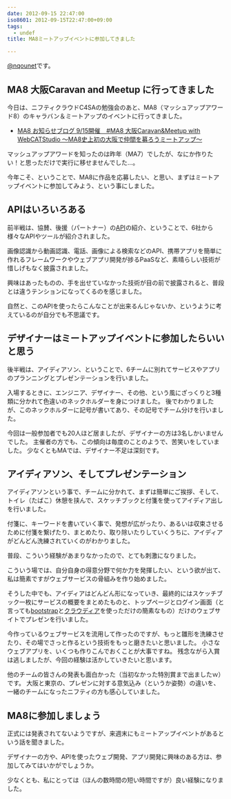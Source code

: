 ```yaml
---
date: 2012-09-15 22:47:00
iso8601: 2012-09-15T22:47:00+09:00
tags:
  - undef
title: MA8ミートアップイベントに参加してきました

---
```


<p><a href="https://twitter.com/nqounet">@nqounet</a>です。</p> <h2>MA8 大阪Caravan and Meetup に行ってきました</h2> <p>今日は、ニフティクラウドC4SAの勉強会のあと、MA8（マッシュアップアワード8）のキャラバン＆ミートアップのイベントに行ってきました。</p> <ul><li><a href="http://mashupawards.tumblr.com/post/30472650739/9-15-ma8-caravan-meetup-with-webcatstudio">MA8 お知らせブログ 9/15開催　#MA8 大阪Caravan&Meetup with WebCATStudio ～MA8史上初の大阪で仲間を募ろうミートアップ～</a></li></ul><p>マッシュアップアワードを知ったのは昨年（MA7）でしたが、なにか作りたい！と思っただけで実行に移せませんでした…。</p> <p>今年こそ、ということで、MA8に作品を応募したい、と思い、まずはミートアップイベントに参加してみよう、という事にしました。</p> <h2>APIはいろいろある</h2> <p>前半戦は、協賛、後援（パートナー）の<a href="http://ja.wikipedia.org/wiki/%E3%82%A2%E3%83%97%E3%83%AA%E3%82%B1%E3%83%BC%E3%82%B7%E3%83%A7%E3%83%B3%E3%83%97%E3%83%AD%E3%82%B0%E3%83%A9%E3%83%9F%E3%83%B3%E3%82%B0%E3%82%A4%E3%83%B3%E3%82%BF%E3%83%95%E3%82%A7%E3%83%BC%E3%82%B9">API</a>の紹介、ということで、6社から様々なAPIやツールが紹介されました。</p> <p>画像認識から動画認識、電話、画像による検索などのAPI、携帯アプリを簡単に作れるフレームワークやウェブアプリ開発が捗るPaaSなど、素晴らしい技術が惜しげもなく披露されました。</p> <p>興味はあったものの、手を出せていなかった技術が目の前で披露されると、普段とは違うテンションになってくるのを感じました。</p> <p>自然と、このAPIを使ったらこんなことが出来るんじゃないか、というように考えているのが自分でも不思議です。</p> <h2>デザイナーはミートアップイベントに参加したらいいと思う</h2> <p>後半戦は、アイディアソン、ということで、6チームに別れてサービスやアプリのプランニングとプレゼンテーションを行いました。</p> <p>入場するときに、エンジニア、デザイナー、その他、という風にざっくりと3種類に分かれて色違いのネックホルダーを身につけました。 後でわかりましたが、このネックホルダーに記号が書いてあり、その記号でチーム分けを行いました。</p> <p>今回は一般参加者でも20人ほど居ましたが、デザイナーの方は3名しかいませんでした。 主催者の方でも、この傾向は毎度のことのようで、苦笑いをしていました。 少なくともMAでは、デザイナー不足は深刻です。</p> <h2>アイディアソン、そしてプレゼンテーション</h2> <p>アイディアソンという事で、チームに分かれて、まずは簡単にご挨拶、そして、トイレ（たばこ）休憩を挟んで、スケッチブックと付箋を使ってアイディア出しを行いました。</p> <p>付箋に、キーワードを書いていく事で、発想が広がったり、あるいは収束させるために付箋を繋げたり、まとめたり、取り除いたりしていくうちに、アイディアがどんどん洗練されていくのがわかりました。</p> <p>普段、こういう経験があまりなかったので、とても刺激になりました。</p> <p>こういう場では、自分自身の得意分野で何か力を発揮したい、という欲が出て、私は簡素ですがウェブサービスの骨組みを作り始めました。</p> <p>そうした中でも、アイディアはどんどん形になっていき、最終的にはスケッチブック一枚にサービスの概要をまとめたものと、トップページとログイン画面（と言っても<a href="http://getbootstrap.com/2.3.2/">bootstrap</a>と<a href="http://ja.wikipedia.org/wiki/%E3%82%AF%E3%83%A9%E3%82%A6%E3%83%87%E3%82%A3%E3%82%A2%E3%83%BB%E7%AA%93%E8%BE%BA">クラウディア</a>を使っただけの簡素なもの）だけのウェブサイトでプレゼンを行いました。</p> <p>今作っているウェブサービスを流用して作ったのですが、もっと雛形を洗練させたり、その場でさっと作るという技術をもっと磨きたいと思いました。 小さなウェブアプリを、いくつも作りこんでおくことが大事ですね。 残念ながら入賞は逃しましたが、今回の経験は活かしていきたいと思います。</p> <p>他のチームの皆さんの発表も面白かった（当初なかった特別賞まで出ましたｗ）です。 大阪と東京の、プレゼンに対する意気込み（というか姿勢）の違いを、一緒のチームになったニフティの方も感心していました。</p> <h2>MA8に参加しましょう</h2> <p>正式には発表されてないようですが、来週末にもミートアップイベントがあるという話を聞きました。</p> <p>デザイナーの方や、APIを使ったウェブ開発、アプリ開発に興味のある方は、参加してみてはいかがでしょうか。</p> <p>少なくとも、私にとっては（ほんの数時間の短い時間ですが）良い経験になりました。</p>    	